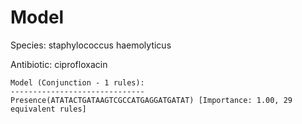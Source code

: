 
# Model

Species: staphylococcus haemolyticus

Antibiotic: ciprofloxacin

```
Model (Conjunction - 1 rules):
------------------------------
Presence(ATATACTGATAAGTCGCCATGAGGATGATAT) [Importance: 1.00, 29 equivalent rules]

```


